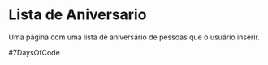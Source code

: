 # Lista de Aniversario

Uma página com uma lista de aniversário de pessoas que o usuário inserir.

#7DaysOfCode
